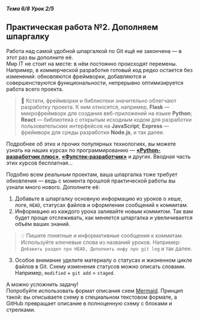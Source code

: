 __*Тема 6/8 Урок 2/5*__  

## Практическая работа №2. Дополняем шпаргалку  
Работа над самой удобной шпаргалкой по Git ещё не закончена — в этот раз вы дополните её.   
Мир IT не стоит на месте: в нём постоянно происходят перемены. Например, в коммерческой разработке готовый код редко остается без изменений: обновляются фреймворки, добавляются и совершенствуются функциональности, непрерывно оптимизируется работа всего проекта.  

> 🔑 Кстати, фреймворки и библиотеки значительно облегчают разработку проекта. К ним относятся, например, __Flask__ — микрофреймворк для создания веб-приложений на языке __Python__; __React__ — библиотека с открытым исходным кодом для разработки пользовательских интерфейсов на __JavaScript__; __Express__ — фреймворк для среды разработки __Node.js__, и так далее.  

Подробнее об этих и прочих популярных технологиях, вы можете узнать на наших курсах по программированию — [__«Python-разработчик плюс»__](https://practicum.yandex.kz/python-developer-plus/?from=catalog), [__«Фулстек-разработчик»__](https://practicum.yandex.kz/fullstack-developer/?from=catalog) и других. Вводная часть этих курсов бесплатная...  
  
Подобно всем реальным проектам, ваша шпаргалка тоже требует обновления — ведь с момента прошлой практической работы вы узнали много нового. Дополните её:
1. Добавьте в шпаргалку основную информацию из уроков о хеше, логе, `HEAD`, статусах файлов и оформлении сообщений к коммитам.  
2. Информацию из каждого урока заливайте новым коммитом. Так вам будет проще отслеживать, как меняется шпаргалка и увеличивается объём ваших знаний.   

> 💡 Пишите понятные и информативные сообщения к коммитам. Используйте ключевые слова из названий уроков. Например: `Добавить раздел про HEAD, Дополнить инфу про git log` и так далее.  

3. Особое внимание уделите материалу о статусах и жизненном цикле файлов в Git. Схему изменения статусов можно описать словами. Например, `modified` + `git add` = `staged`.  

А можно усложнить задачу!   
Попробуйте использовать формат описания схем [Mermaid](https://github.blog/2022-02-14-include-diagrams-markdown-files-mermaid/). Принцип такой: вы описываете схему в специальном текстовом формате, а GitHub превращает описание в полноценную схему с блоками и стрелками.


